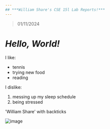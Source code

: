 ```yaml
---
## ***William Share's CSE 15l Lab Reports!***
---
```

> 01/11/2024
# ***Hello, World!***
I like:
* tennis
* trying new food
* reading

I dislike: 
1. messing up my sleep schedule
2. being stressed

'William Share' with backticks

![image](https://github.com/wshare26/cse15l-lab-reports/assets/156359336/d3742bc2-fcb5-41df-ad84-ffa32171b46a)
